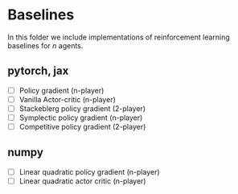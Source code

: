 # Baselines

In this folder we include implementations of reinforcement learning baselines for *n* agents.

## pytorch, jax
- [ ] Policy gradient (n-player)
- [ ] Vanilla Actor-critic (n-player)
- [ ] Stackeblerg policy gradient (2-player)
- [ ] Symplectic policy gradient (n-player)
- [ ] Competitive policy gradient (2-player)

## numpy
- [ ] Linear quadratic policy gradient (n-player)
- [ ] Linear quadratic actor critic (n-player)
